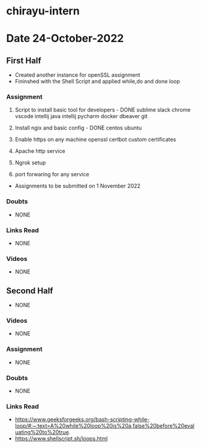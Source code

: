 # chirayu-intern



# Date 24-October-2022

## First Half

- Created another instance for openSSL assignment
- Fininshed with the Shell Script and applied while,do and done loop 

### Assignment
  1. Script to install basic tool for developers - DONE 
     sublime
     slack
     chrome
     vscode
     intellij java
     intellij pycharm
     docker
     dbeaver
     git
2. Install ngix and basic config - DONE 
   centos
   ubuntu

3. Enable https on any machine
   openssl
   certbot
   custom certificates

4. Apache http service

5. Ngrok setup

6. port forwaring for any service

- Assignments to be submitted on 1 November 2022

### Doubts

- NONE
### Links Read

- NONE

### Videos
 
- NONE
## Second Half

- NONE

### Videos

- NONE      

### Assignment

- NONE 

### Doubts

- NONE 
### Links Read

- https://www.geeksforgeeks.org/bash-scripting-while-loop/#:~:text=A%20while%20loop%20is%20a,false%20before%20evaluating%20to%20true.
- https://www.shellscript.sh/loops.html